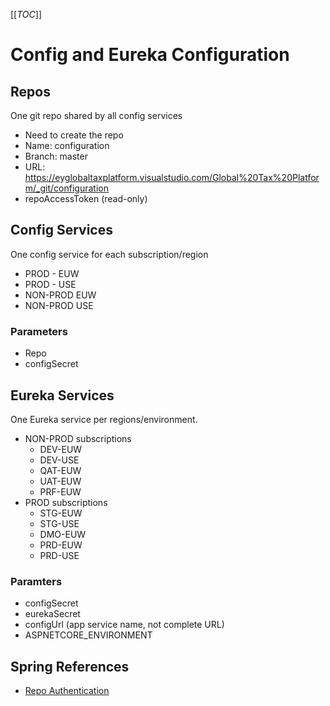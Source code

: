 [[_TOC_]]

# Config and Eureka Configuration

## Repos
One git repo shared by all config services
- Need to create the repo
- Name: configuration
- Branch: master
- URL: https://eyglobaltaxplatform.visualstudio.com/Global%20Tax%20Platform/_git/configuration
- repoAccessToken (read-only)

## Config Services
One config service for each subscription/region
- PROD - EUW
- PROD - USE
- NON-PROD EUW
- NON-PROD USE

### Parameters
- Repo
- configSecret

## Eureka Services
One Eureka service per regions/environment.
- NON-PROD subscriptions
  - DEV-EUW
  - DEV-USE
  - QAT-EUW
  - UAT-EUW
  - PRF-EUW
- PROD subscriptions
  - STG-EUW
  - STG-USE
  - DMO-EUW
  - PRD-EUW
  - PRD-USE

### Paramters
- configSecret
- eurekaSecret
- configUrl (app service name, not complete URL)
- ASPNETCORE_ENVIRONMENT

## Spring References

- [Repo Authentication](https://cloud.spring.io/spring-cloud-config/reference/html/#_authentication)
